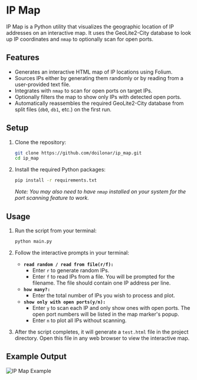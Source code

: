 # IP Map


IP Map is a Python utility that visualizes the geographic location of IP addresses on an interactive map. It uses the GeoLite2-City database to look up IP coordinates and `nmap` to optionally scan for open ports.

## Features
-   Generates an interactive HTML map of IP locations using Folium.
-   Sources IPs either by generating them randomly or by reading from a user-provided text file.
-   Integrates with `nmap` to scan for open ports on target IPs.
-   Optionally filters the map to show only IPs with detected open ports.
-   Automatically reassembles the required GeoLite2-City database from split files (`db0`, `db1`, etc.) on the first run.

## Setup

1.  Clone the repository:
    ```sh
    git clone https://github.com/doilonar/ip_map.git
    cd ip_map
    ```

2.  Install the required Python packages:
    ```sh
    pip install -r requirements.txt
    ```
    *Note: You may also need to have `nmap` installed on your system for the port scanning feature to work.*

## Usage

1.  Run the script from your terminal:
    ```sh
    python main.py
    ```

2.  Follow the interactive prompts in your terminal:
    -   **`read random / read from file(r/f):`**
        -   Enter `r` to generate random IPs.
        -   Enter `f` to read IPs from a file. You will be prompted for the filename. The file should contain one IP address per line.
    -   **`how many?:`**
        -   Enter the total number of IPs you wish to process and plot.
    -   **`show only with open ports(y/n):`**
        -   Enter `y` to scan each IP and only show ones with open ports. The open port numbers will be listed in the map marker's popup.
        -   Enter `n` to plot all IPs without scanning.

3.  After the script completes, it will generate a `test.html` file in the project directory. Open this file in any web browser to view the interactive map.

## Example Output

![IP Map Example](https://github.com/doilonar/ip_map/assets/31927364/15e48657-99d7-44b5-a7a1-f62d0394fb4f)
